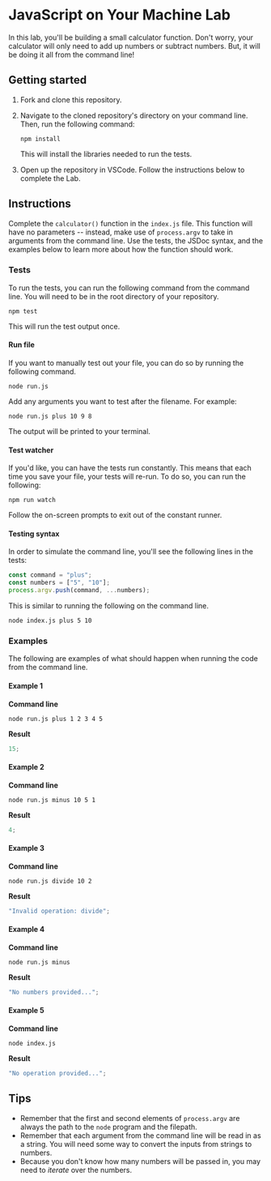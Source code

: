 # JavaScript on Your Machine Lab

In this lab, you'll be building a small calculator function. Don't worry, your calculator will only need to add up numbers or subtract numbers. But, it will be doing it all from the command line!

## Getting started

1. Fork and clone this repository.

1. Navigate to the cloned repository's directory on your command line. Then, run the following command:

   ```
   npm install
   ```

   This will install the libraries needed to run the tests.

1. Open up the repository in VSCode. Follow the instructions below to complete the Lab.

## Instructions

Complete the `calculator()` function in the `index.js` file. This function will have no parameters -- instead, make use of `process.argv` to take in arguments from the command line. Use the tests, the JSDoc syntax, and the examples below to learn more about how the function should work.

### Tests

To run the tests, you can run the following command from the command line. You will need to be in the root directory of your repository.

```
npm test
```

This will run the test output once.

#### Run file

If you want to manually test out your file, you can do so by running the following command.

```
node run.js
```

Add any arguments you want to test after the filename. For example:

```
node run.js plus 10 9 8
```

The output will be printed to your terminal.

#### Test watcher

If you'd like, you can have the tests run constantly. This means that each time you save your file, your tests will re-run. To do so, you can run the following:

```
npm run watch
```

Follow the on-screen prompts to exit out of the constant runner.

#### Testing syntax

In order to simulate the command line, you'll see the following lines in the tests:

```js
const command = "plus";
const numbers = ["5", "10"];
process.argv.push(command, ...numbers);
```

This is similar to running the following on the command line.

```
node index.js plus 5 10
```

### Examples

The following are examples of what should happen when running the code from the command line.

#### Example 1

**Command line**

```
node run.js plus 1 2 3 4 5
```

**Result**

```js
15;
```

#### Example 2

**Command line**

```
node run.js minus 10 5 1
```

**Result**

```js
4;
```

#### Example 3

**Command line**

```
node run.js divide 10 2
```

**Result**

```js
"Invalid operation: divide";
```

#### Example 4

**Command line**

```
node run.js minus
```

**Result**

```js
"No numbers provided...";
```

#### Example 5

**Command line**

```
node index.js
```

**Result**

```js
"No operation provided...";
```

## Tips

- Remember that the first and second elements of `process.argv` are always the path to the `node` program and the filepath.
- Remember that each argument from the command line will be read in as a string. You will need some way to convert the inputs from strings to numbers.
- Because you don't know how many numbers will be passed in, you may need to _iterate_ over the numbers.
